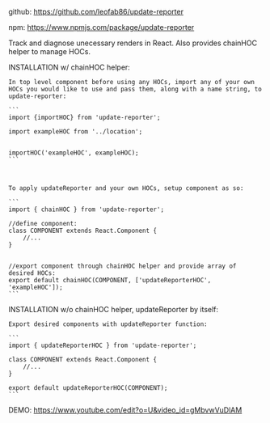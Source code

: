 github: https://github.com/leofab86/update-reporter

npm: https://www.npmjs.com/package/update-reporter


Track and diagnose unecessary renders in React. Also provides chainHOC helper to manage HOCs.


INSTALLATION w/ chainHOC helper:

	In top level component before using any HOCs, import any of your own HOCs you would like to use and pass them, along with a name string, to update-reporter:

	```
	import {importHOC} from 'update-reporter';

	import exampleHOC from '../location';


	importHOC('exampleHOC', exampleHOC);
	```



	To apply updateReporter and your own HOCs, setup component as so:

	```
	import { chainHOC } from 'update-reporter';

	//define component:
	class COMPONENT extends React.Component {
		//...
	}


	//export component through chainHOC helper and provide array of desired HOCs:
	export default chainHOC(COMPONENT, ['updateReporterHOC', 'exampleHOC']);
	```


INSTALLATION w/o chainHOC helper, updateReporter by itself:

	Export desired components with updateReporter function:

	```
	import { updateReporterHOC } from 'update-reporter';

	class COMPONENT extends React.Component {
		//...
	}

	export default updateReporterHOC(COMPONENT);
	```


DEMO: https://www.youtube.com/edit?o=U&video_id=gMbvwVuDlAM